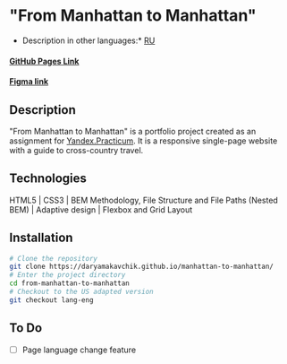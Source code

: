 # "From Manhattan to Manhattan"

* Description in other languages:* [RU]() 

#### [GitHub Pages Link](https://daryamakavchik.github.io/manhattan-to-manhattan/)
#### [Figma link](https://www.figma.com/file/5S2WSbEFL6awjVWJ0NWL8Q/Sprint-3_-Russia-_-desktop-%2B-mobile?node-id=62863%3A634)

## Description
"From Manhattan to Manhattan" is a portfolio project created as an assignment for [Yandex.Practicum](https://practicum.yandex.com/web/ "Web Development Program"). It is a responsive single-page website with a guide to cross-country travel.

## Technologies
HTML5 | CSS3 | BEM Methodology, File Structure and File Paths (Nested BEM) | Adaptive design | Flexbox and Grid Layout

## Installation

```bash
# Clone the repository
git clone https://daryamakavchik.github.io/manhattan-to-manhattan/
# Enter the project directory
cd from-manhattan-to-manhattan
# Checkout to the US adapted version
git checkout lang-eng
```

## To Do
- [ ] Page language change feature